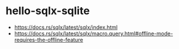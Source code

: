# hello-sqlx-sqlite

- https://docs.rs/sqlx/latest/sqlx/index.html
- https://docs.rs/sqlx/latest/sqlx/macro.query.html#offline-mode-requires-the-offline-feature
